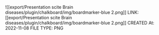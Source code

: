![[export/Presentation scite Brain diseases/plugin/chalkboard/img/boardmarker-blue 2.png]]
LINK: [[export/Presentation scite Brain diseases/plugin/chalkboard/img/boardmarker-blue 2.png]]
CREATED At: 2022-11-08
FILE TYPE: PNG
